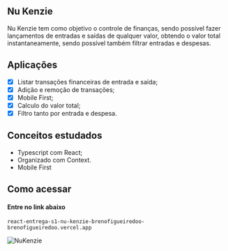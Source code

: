## Nu Kenzie

Nu Kenzie tem como objetivo o controle de finanças, sendo possível fazer lançamentos de entradas e saídas de qualquer valor, obtendo o valor total instantaneamente, sendo possível também filtrar entradas e despesas.

## Aplicações
- [X] Listar transações financeiras de entrada e saída;
- [X] Adição e remoção de transações;
- [X] Mobile First;
- [X] Calculo do valor total;
- [X] Filtro tanto por entrada e despesa.

## Conceitos estudados

- Typescript com React;
- Organizado com Context.
- Mobile First

## Como acessar

#### Entre no link abaixo

```
react-entrega-s1-nu-kenzie-brenofigueiredoo-brenofigueiredoo.vercel.app
```
![NuKenzie](https://user-images.githubusercontent.com/80117189/189990548-eeae361e-bf3c-40d9-b3ad-c41c35eaf534.png)
